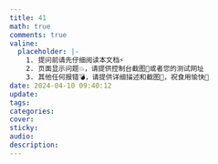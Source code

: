```yaml
---
title: 41
math: true
comments: true
valine:
  placeholder: |-
    1. 提问前请先仔细阅读本文档⚡
    2. 页面显示问题💥，请提供控制台截图📸或者您的测试网址
    3. 其他任何报错💣，请提供详细描述和截图📸，祝食用愉快💪
date: 2024-04-10 09:40:12
update:
tags:
categories:
cover:
sticky:
audio:
description:
---
```

